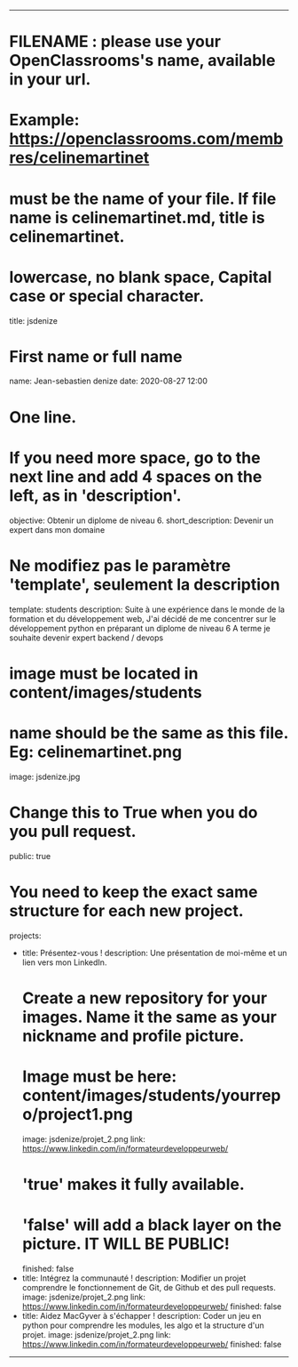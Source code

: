 ---

# FILENAME : please use your OpenClassrooms's name, available in your url.
# Example: https://openclassrooms.com/membres/celinemartinet
# must be the name of your file. If file name is celinemartinet.md, title is celinemartinet.
# lowercase, no blank space, Capital case or special character.
title: jsdenize

# First name or full name
name: Jean-sebastien denize
date: 2020-08-27 12:00

# One line.
# If you need more space, go to the next line and add 4 spaces on the left, as in 'description'.
objective: Obtenir un diplome de niveau 6.
short_description: Devenir un expert dans mon domaine 

# Ne modifiez pas le paramètre 'template', seulement la description
template: students
description:
    Suite à une expérience dans le monde de la formation et du développement web,
    J'ai décidé de me concentrer sur le développement python en préparant un diplome de niveau 6
    A terme je souhaite devenir expert backend / devops


# image must be located in content/images/students
# name should be the same as this file. Eg: celinemartinet.png
image: jsdenize.jpg

# Change this to True when you do you pull request.
public: true

# You need to keep the exact same structure for each new project.
projects:
  - title: Présentez-vous !
    description: Une présentation de moi-même et un lien vers mon LinkedIn.
    # Create a new repository for your images. Name it the same as your nickname and profile picture.
    # Image must be here: content/images/students/yourrepo/project1.png
    image: jsdenize/projet_2.png
    link: https://www.linkedin.com/in/formateurdeveloppeurweb/
    # 'true' makes it fully available.
    # 'false' will add a black layer on the picture. IT WILL BE PUBLIC!
    finished: false
  - title: Intégrez la communauté !
    description: Modifier un projet comprendre le fonctionnement de Git, de Github et des pull requests. 
    image: jsdenize/projet_2.png
    link: https://www.linkedin.com/in/formateurdeveloppeurweb/
    finished: false
  - title: Aidez MacGyver à s'échapper !
    description: Coder un jeu en python pour comprendre les modules, les algo et la structure d'un projet. 
    image: jsdenize/projet_2.png
    link: https://www.linkedin.com/in/formateurdeveloppeurweb/
    finished: false
---